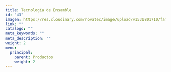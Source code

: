 ```yaml
---
title: Tecnología de Ensamble
id: "43"
imagen: https://res.cloudinary.com/novatec/image/upload/v1530801710/familias/6d9ce5027e8e864153716b896eeffeaa-brl.jpg
link: ""
catalogo: ""
meta_keywords: ""
meta_description: ""
weight: 2
menu:
  principal:
    parent: Productos
    weight: 2
---
```

